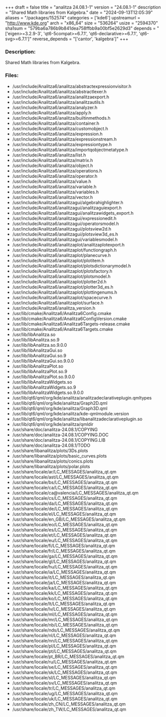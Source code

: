 +++
draft = false
title = "analitza 24.08.1-1"
version = "24.08.1-1"
description = "Shared Math libraries from Kalgebra."
date = "2024-09-13T12:05:39"
aliases = "/packages/152574"
categories = ['kde6']
upstreamurl = "http://www.kde.org"
arch = "x86_64"
size = "536264"
usize = "2594370"
sha1sum = "579ba6a786b9b841dea758ffbb9a00bf5e2629d3"
depends = "['eigen>=3.2.9-3', 'qt6-5compat>=6.7.1', 'qt6-declarative>=6.7.1', 'qt6-svg>=6.7.1']"
reverse_depends = "['cantor', 'kalgebra']"
+++
### Description: 
Shared Math libraries from Kalgebra.

### Files: 
* /usr/include/Analitza6/analitza/abstractexpressionvisitor.h
* /usr/include/Analitza6/analitza/abstractlexer.h
* /usr/include/Analitza6/analitza/analitzaexport.h
* /usr/include/Analitza6/analitza/analitzautils.h
* /usr/include/Analitza6/analitza/analyzer.h
* /usr/include/Analitza6/analitza/apply.h
* /usr/include/Analitza6/analitza/builtinmethods.h
* /usr/include/Analitza6/analitza/container.h
* /usr/include/Analitza6/analitza/customobject.h
* /usr/include/Analitza6/analitza/expression.h
* /usr/include/Analitza6/analitza/expressionstream.h
* /usr/include/Analitza6/analitza/expressiontype.h
* /usr/include/Analitza6/analitza/importqobjectmetatype.h
* /usr/include/Analitza6/analitza/list.h
* /usr/include/Analitza6/analitza/matrix.h
* /usr/include/Analitza6/analitza/object.h
* /usr/include/Analitza6/analitza/operations.h
* /usr/include/Analitza6/analitza/operator.h
* /usr/include/Analitza6/analitza/value.h
* /usr/include/Analitza6/analitza/variable.h
* /usr/include/Analitza6/analitza/variables.h
* /usr/include/Analitza6/analitza/vector.h
* /usr/include/Analitza6/analitzagui/algebrahighlighter.h
* /usr/include/Analitza6/analitzagui/analitzaguiexport.h
* /usr/include/Analitza6/analitzagui/analitzawidgets_export.h
* /usr/include/Analitza6/analitzagui/expressionedit.h
* /usr/include/Analitza6/analitzagui/operatorsmodel.h
* /usr/include/Analitza6/analitzagui/plotsview2d.h
* /usr/include/Analitza6/analitzagui/plotsview3d_es.h
* /usr/include/Analitza6/analitzagui/variablesmodel.h
* /usr/include/Analitza6/analitzaplot/analitzaplotexport.h
* /usr/include/Analitza6/analitzaplot/functiongraph.h
* /usr/include/Analitza6/analitzaplot/planecurve.h
* /usr/include/Analitza6/analitzaplot/plotitem.h
* /usr/include/Analitza6/analitzaplot/plotsdictionarymodel.h
* /usr/include/Analitza6/analitzaplot/plotsfactory.h
* /usr/include/Analitza6/analitzaplot/plotsmodel.h
* /usr/include/Analitza6/analitzaplot/plotter2d.h
* /usr/include/Analitza6/analitzaplot/plotter3d_es.h
* /usr/include/Analitza6/analitzaplot/plottingenums.h
* /usr/include/Analitza6/analitzaplot/spacecurve.h
* /usr/include/Analitza6/analitzaplot/surface.h
* /usr/include/Analitza6/analitza_version.h
* /usr/lib/cmake/Analitza6/Analitza6Config.cmake
* /usr/lib/cmake/Analitza6/Analitza6ConfigVersion.cmake
* /usr/lib/cmake/Analitza6/Analitza6Targets-release.cmake
* /usr/lib/cmake/Analitza6/Analitza6Targets.cmake
* /usr/lib/libAnalitza.so
* /usr/lib/libAnalitza.so.9
* /usr/lib/libAnalitza.so.9.0.0
* /usr/lib/libAnalitzaGui.so
* /usr/lib/libAnalitzaGui.so.9
* /usr/lib/libAnalitzaGui.so.9.0.0
* /usr/lib/libAnalitzaPlot.so
* /usr/lib/libAnalitzaPlot.so.9
* /usr/lib/libAnalitzaPlot.so.9.0.0
* /usr/lib/libAnalitzaWidgets.so
* /usr/lib/libAnalitzaWidgets.so.9
* /usr/lib/libAnalitzaWidgets.so.9.0.0
* /usr/lib/qt6/qml/org/kde/analitza/analitzadeclarativeplugin.qmltypes
* /usr/lib/qt6/qml/org/kde/analitza/Graph2D.qml
* /usr/lib/qt6/qml/org/kde/analitza/Graph3D.qml
* /usr/lib/qt6/qml/org/kde/analitza/kde-qmlmodule.version
* /usr/lib/qt6/qml/org/kde/analitza/libanalitzadeclarativeplugin.so
* /usr/lib/qt6/qml/org/kde/analitza/qmldir
* /usr/share/doc/analitza-24.08.1/COPYING
* /usr/share/doc/analitza-24.08.1/COPYING.DOC
* /usr/share/doc/analitza-24.08.1/COPYING.LIB
* /usr/share/doc/analitza-24.08.1/TODO
* /usr/share/libanalitza/plots/3Ds.plots
* /usr/share/libanalitza/plots/basic_curves.plots
* /usr/share/libanalitza/plots/conics.plots
* /usr/share/libanalitza/plots/polar.plots
* /usr/share/locale/ar/LC_MESSAGES/analitza_qt.qm
* /usr/share/locale/ast/LC_MESSAGES/analitza_qt.qm
* /usr/share/locale/bs/LC_MESSAGES/analitza_qt.qm
* /usr/share/locale/ca/LC_MESSAGES/analitza_qt.qm
* /usr/share/locale/ca@valencia/LC_MESSAGES/analitza_qt.qm
* /usr/share/locale/cs/LC_MESSAGES/analitza_qt.qm
* /usr/share/locale/da/LC_MESSAGES/analitza_qt.qm
* /usr/share/locale/de/LC_MESSAGES/analitza_qt.qm
* /usr/share/locale/el/LC_MESSAGES/analitza_qt.qm
* /usr/share/locale/en_GB/LC_MESSAGES/analitza_qt.qm
* /usr/share/locale/eo/LC_MESSAGES/analitza_qt.qm
* /usr/share/locale/es/LC_MESSAGES/analitza_qt.qm
* /usr/share/locale/et/LC_MESSAGES/analitza_qt.qm
* /usr/share/locale/eu/LC_MESSAGES/analitza_qt.qm
* /usr/share/locale/fi/LC_MESSAGES/analitza_qt.qm
* /usr/share/locale/fr/LC_MESSAGES/analitza_qt.qm
* /usr/share/locale/ga/LC_MESSAGES/analitza_qt.qm
* /usr/share/locale/gl/LC_MESSAGES/analitza_qt.qm
* /usr/share/locale/hu/LC_MESSAGES/analitza_qt.qm
* /usr/share/locale/ia/LC_MESSAGES/analitza_qt.qm
* /usr/share/locale/it/LC_MESSAGES/analitza_qt.qm
* /usr/share/locale/ja/LC_MESSAGES/analitza_qt.qm
* /usr/share/locale/ka/LC_MESSAGES/analitza_qt.qm
* /usr/share/locale/kk/LC_MESSAGES/analitza_qt.qm
* /usr/share/locale/ko/LC_MESSAGES/analitza_qt.qm
* /usr/share/locale/lt/LC_MESSAGES/analitza_qt.qm
* /usr/share/locale/lv/LC_MESSAGES/analitza_qt.qm
* /usr/share/locale/ml/LC_MESSAGES/analitza_qt.qm
* /usr/share/locale/mr/LC_MESSAGES/analitza_qt.qm
* /usr/share/locale/nb/LC_MESSAGES/analitza_qt.qm
* /usr/share/locale/nds/LC_MESSAGES/analitza_qt.qm
* /usr/share/locale/nl/LC_MESSAGES/analitza_qt.qm
* /usr/share/locale/nn/LC_MESSAGES/analitza_qt.qm
* /usr/share/locale/pl/LC_MESSAGES/analitza_qt.qm
* /usr/share/locale/pt/LC_MESSAGES/analitza_qt.qm
* /usr/share/locale/pt_BR/LC_MESSAGES/analitza_qt.qm
* /usr/share/locale/ru/LC_MESSAGES/analitza_qt.qm
* /usr/share/locale/se/LC_MESSAGES/analitza_qt.qm
* /usr/share/locale/sk/LC_MESSAGES/analitza_qt.qm
* /usr/share/locale/sl/LC_MESSAGES/analitza_qt.qm
* /usr/share/locale/sv/LC_MESSAGES/analitza_qt.qm
* /usr/share/locale/tr/LC_MESSAGES/analitza_qt.qm
* /usr/share/locale/ug/LC_MESSAGES/analitza_qt.qm
* /usr/share/locale/uk/LC_MESSAGES/analitza_qt.qm
* /usr/share/locale/zh_CN/LC_MESSAGES/analitza_qt.qm
* /usr/share/locale/zh_TW/LC_MESSAGES/analitza_qt.qm
